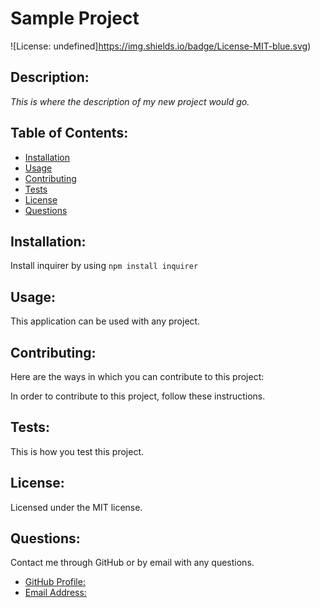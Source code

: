 # Sample Project

![License: undefined]https://img.shields.io/badge/License-MIT-blue.svg)

## Description:

_This is where the description of my new project would go._

## Table of Contents:

- [Installation](#Installation)
- [Usage](#Usage)
- [Contributing](#Contributing)
- [Tests](#Tests)
- [License](#License)
- [Questions](#Questions)

## Installation:

Install inquirer by using `npm install inquirer`

## Usage:

This application can be used with any project.

## Contributing:

Here are the ways in which you can contribute to this project:

In order to contribute to this project, follow these instructions.

## Tests:

This is how you test this project.

## License:

Licensed under the MIT license.

## Questions:

Contact me through GitHub or by email with any questions.

- [GitHub Profile: ](https://github.com/smanter82/)
- [Email Address: ](sarahmanter@gmail.com)
